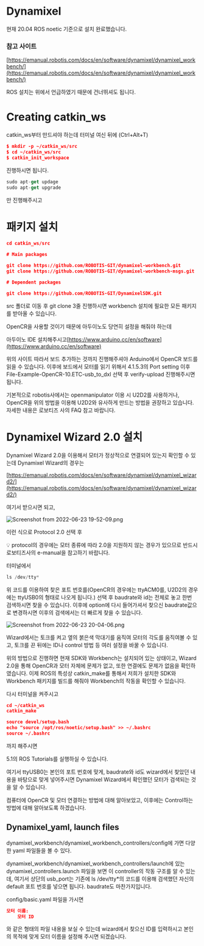 # Dynamixel

현재 20.04 ROS noetic 기준으로 설치 완료했습니다.

### 참고 사이트

[https://emanual.robotis.com/docs/en/software/dynamixel/dynamixel_workbench/](https://emanual.robotis.com/docs/en/software/dynamixel/dynamixel_workbench/)

ROS 설치는 위에서 언급하였기 때문에 건너뛰셔도 됩니다.

# Creating catkin_ws

catkin_ws부터 만드셔야 하는데 터미널 여신 뒤에 (Ctrl+Alt+T)

```json
$ mkdir -p ~/catkin_ws/src
$ cd ~/catkin_ws/src
$ catkin_init_workspace
```

진행하시면 됩니다.

```jsx
sudo apt-get updage
sudo apt-get upgrade
```

만 진행해주시고

# 패키지 설치

```json
cd catkin_ws/src

# Main packages

git clone https://github.com/ROBOTIS-GIT/dynamixel-workbench.git
git clone https://github.com/ROBOTIS-GIT/dynamixel-workbench-msgs.git

# Dependent packages

git clone https://github.com/ROBOTIS-GIT/DynamixelSDK.git
```

src 폴더로 이동 후 git clone 3줄 진행하시면 workbench 설치에 필요한 모든 패키지를 받아올 수 있습니다.

OpenCR을 사용할 것이기 때문에 아두이노도 당연히 설정을 해줘야 하는데

아두이노 IDE 설치해주시고[https://www.arduino.cc/en/software](https://www.arduino.cc/en/software)

위의 사이트 따라서 보드 추가하는 것까지 진행해주셔야 Arduino에서 OpenCR 보드를 읽을 수 있습니다. 이후에 보드에서 모터를 읽기 위해서 4.1.5.3의 Port setting 이후 File-Example-OpenCR-10.ETC-usb_to_dxl 선택 후 verify-upload 진행해주시면 됩니다.

기본적으로 robotis사에서는 openmanipulator 이용 시 U2D2를 사용하거나, OpenCR을 위의 방법을 이용해 U2D2와 유사하게 만드는 방법을 권장하고 있습니다. 자세한 내용은 로보티즈 사의 FAQ 참고 바랍니다.

# Dynamixel Wizard 2.0 설치

Dynamixel Wizard 2.0을 이용해서 모터가 정상적으로 연결되어 있는지 확인할 수 있는데 Dynamixel Wizard의 경우는 

[https://emanual.robotis.com/docs/en/software/dynamixel/dynamixel_wizard2/](https://emanual.robotis.com/docs/en/software/dynamixel/dynamixel_wizard2/)

여기서 받으시면 되고, 

![Screenshot from 2022-06-23 19-52-09.png](Dynamixel%20d0d68fcf1443460c8de148df3f84747c/Screenshot_from_2022-06-23_19-52-09.png)

이런 식으로 Protocol 2.0 선택 후 

<aside>
💡 protocol의 경우에는 모터 종류에 따라 2.0을 지원하지 않는 경우가 있으므로 반드시 로보티즈사의 e-manual을 참고하기 바랍니다.

</aside>

터미널에서

```jsx
ls /dev/tty*
```

 위 코드를 이용하여 찾은 포트 번호를(OpenCR의 경우에는 ttyACM0를, U2D2의 경우에는 ttyUSB0의 형태로 나오게 됩니다.) 선택 후 baudrate와 id는 전체로 놓고 한번 검색하시면 찾을 수 있습니다. 이후에 option에 다시 들어가셔서 찾으신 baudrate값으로 변경하시면 이후의 검색에서는 더 빠르게 찾을 수 있습니다.

![Screenshot from 2022-06-23 20-04-06.png](Dynamixel%20d0d68fcf1443460c8de148df3f84747c/Screenshot_from_2022-06-23_20-04-06.png)

Wizard에서는 토크를 켜고 옆의 붉은색 막대기를 움직여 모터의 각도를 움직여볼 수 있고, 토크를 끈 뒤에는 ID나 control 방법 등 여러 설정을 바꿀 수 있습니다.

위의 방법으로 진행하면 현재 SDK와 Workbench는 설치되어 있는 상태이고, Wizard 2.0을 통해 OpenCR과 모터 자체에 문제가 없고, 또한 연결에도 문제가 없음을 확인하였습니다. 이제 ROS의 특성상 catkin_make를 통해서 저희가 설치한 SDK와 Workbench 패키지를 빌드를 해줘야 Workbench의 작동을 확인할 수 있습니다.

다시 터미널을 켜주시고

```json
cd ~/catkin_ws
catkin_make

source devel/setup.bash
echo "source /opt/ros/noetic/setup.bash" >> ~/.bashrc
source ~/.bashrc
```

까지 해주시면

5.1의 ROS Tutorials를 실행하실 수 있습니다.

여기서 ttyUSB0는 본인의 포트 번호에 맞게, baudrate와 id도 wizard에서 찾았던 내용을 바탕으로 맞게 넣어주시면 Dynamixel Wizard에서 확인했던 모터가 검색되는 것을 알 수 있습니다.

컴퓨터에 OpenCR 및 모터 연결하는 방법에 대해 알아보았고, 이후에는 Control하는 방법에 대해 알아보도록 하겠습니다.

## Dynamixel_yaml, launch files

dynamixel_workbench/dynamixel_workbench_controllers/config에 가면 다양한 yaml 파일들을 볼 수 있다.

dynamixel_workbench/dynamixel_workbench_controllers/launch에 있는 dynamixel_controllers.launch 파일을 보면 이 controller의 작동 구조를 알 수 있는데, 여기서 상단의 usb_port는 기존에 ls /dev/tty*의 코드를 이용해 검색했던 자신의 default 포트 번호를 넣으면 됩니다. baudrate도 마찬가지입니다.

config/basic.yaml 파일을 가시면

```json
모터 이름:
	모터 ID
```

와 같은 형태의 파일 내용을 보실 수 있는데 wizard에서 찾으신 ID를 입력하시고 본인의 목적에 맞게 모터 이름을 설정해 주시면 되겠습니다.